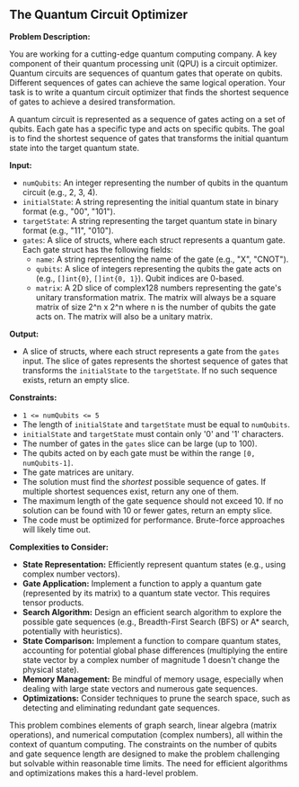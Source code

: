 ## The Quantum Circuit Optimizer

**Problem Description:**

You are working for a cutting-edge quantum computing company. A key component of their quantum processing unit (QPU) is a circuit optimizer. Quantum circuits are sequences of quantum gates that operate on qubits. Different sequences of gates can achieve the same logical operation. Your task is to write a quantum circuit optimizer that finds the shortest sequence of gates to achieve a desired transformation.

A quantum circuit is represented as a sequence of gates acting on a set of qubits. Each gate has a specific type and acts on specific qubits. The goal is to find the shortest sequence of gates that transforms the initial quantum state into the target quantum state.

**Input:**

*   `numQubits`: An integer representing the number of qubits in the quantum circuit (e.g., 2, 3, 4).
*   `initialState`: A string representing the initial quantum state in binary format (e.g., "00", "101").
*   `targetState`: A string representing the target quantum state in binary format (e.g., "11", "010").
*   `gates`: A slice of structs, where each struct represents a quantum gate.  Each gate struct has the following fields:
    *   `name`: A string representing the name of the gate (e.g., "X", "CNOT").
    *   `qubits`: A slice of integers representing the qubits the gate acts on (e.g., `[]int{0}`, `[]int{0, 1}`).  Qubit indices are 0-based.
    *   `matrix`: A 2D slice of complex128 numbers representing the gate's unitary transformation matrix. The matrix will always be a square matrix of size 2^n x 2^n where n is the number of qubits the gate acts on. The matrix will also be a unitary matrix.

**Output:**

*   A slice of structs, where each struct represents a gate from the `gates` input. The slice of gates represents the shortest sequence of gates that transforms the `initialState` to the `targetState`. If no such sequence exists, return an empty slice.

**Constraints:**

*   `1 <= numQubits <= 5`
*   The length of `initialState` and `targetState` must be equal to `numQubits`.
*   `initialState` and `targetState` must contain only '0' and '1' characters.
*   The number of gates in the `gates` slice can be large (up to 100).
*   The qubits acted on by each gate must be within the range `[0, numQubits-1]`.
*   The gate matrices are unitary.
*   The solution must find the *shortest* possible sequence of gates. If multiple shortest sequences exist, return any one of them.
*   The maximum length of the gate sequence should not exceed 10. If no solution can be found with 10 or fewer gates, return an empty slice.
*   The code must be optimized for performance. Brute-force approaches will likely time out.

**Complexities to Consider:**

*   **State Representation:** Efficiently represent quantum states (e.g., using complex number vectors).
*   **Gate Application:** Implement a function to apply a quantum gate (represented by its matrix) to a quantum state vector.  This requires tensor products.
*   **Search Algorithm:** Design an efficient search algorithm to explore the possible gate sequences (e.g., Breadth-First Search (BFS) or A\* search, potentially with heuristics).
*   **State Comparison:** Implement a function to compare quantum states, accounting for potential global phase differences (multiplying the entire state vector by a complex number of magnitude 1 doesn't change the physical state).
*   **Memory Management:** Be mindful of memory usage, especially when dealing with large state vectors and numerous gate sequences.
*   **Optimizations:** Consider techniques to prune the search space, such as detecting and eliminating redundant gate sequences.

This problem combines elements of graph search, linear algebra (matrix operations), and numerical computation (complex numbers), all within the context of quantum computing. The constraints on the number of qubits and gate sequence length are designed to make the problem challenging but solvable within reasonable time limits. The need for efficient algorithms and optimizations makes this a hard-level problem.
